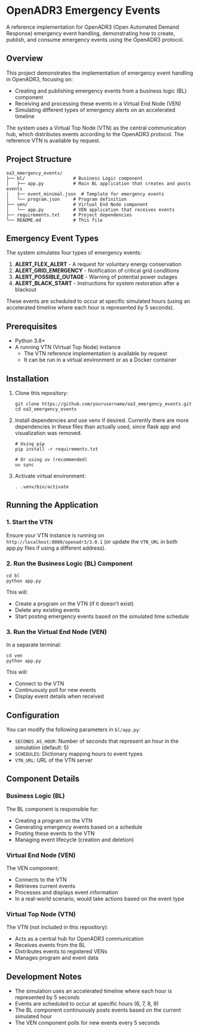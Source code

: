 # OpenADR3 Emergency Events

A reference implementation for OpenADR3 (Open Automated Demand Response) emergency event handling, demonstrating how to create, publish, and consume emergency events using the OpenADR3 protocol.

## Overview

This project demonstrates the implementation of emergency event handling in OpenADR3, focusing on:

- Creating and publishing emergency events from a business logic (BL) component
- Receiving and processing these events in a Virtual End Node (VEN)
- Simulating different types of emergency alerts on an accelerated timeline

The system uses a Virtual Top Node (VTN) as the central communication hub, which distributes events according to the OpenADR3 protocol. The reference VTN is available by request.

## Project Structure

```
oa3_emergency_events/
├── bl/                  # Business Logic component
│   ├── app.py           # Main BL application that creates and posts events
│   ├── event_minimal.json  # Template for emergency events
│   └── program.json     # Program definition
├── ven/                 # Virtual End Node component
│   └── app.py           # VEN application that receives events
├── requirements.txt     # Project dependencies
└── README.md            # This file
```

## Emergency Event Types

The system simulates four types of emergency events:

1. **ALERT_FLEX_ALERT** - A request for voluntary energy conservation
2. **ALERT_GRID_EMERGENCY** - Notification of critical grid conditions
3. **ALERT_POSSIBLE_OUTAGE** - Warning of potential power outages
4. **ALERT_BLACK_START** - Instructions for system restoration after a blackout

These events are scheduled to occur at specific simulated hours (using an accelerated timeline where each hour is represented by 5 seconds).

## Prerequisites

- Python 3.8+
- A running VTN (Virtual Top Node) instance
  - The VTN reference implementation is available by request
  - It can be run in a virtual environment or as a Docker container

## Installation

1. Clone this repository:
   ```
   git clone https://github.com/yourusername/oa3_emergency_events.git
   cd oa3_emergency_events
   ```

2. Install dependencies and use venv if desired. Currently there are more dependencies in these files than actually used, since flask app and visualization was removed. 

   ```
   # Using pip
   pip install -r requirements.txt
   
   # Or using uv (recommended)
   uv sync
   ```

3. Activate virtual environment:
   ```
   . .venv/bin/activate
   ```

## Running the Application

### 1. Start the VTN

Ensure your VTN instance is running on `http://localhost:8080/openadr3/3.0.1` (or update the `VTN_URL` in both app.py files if using a different address).

### 2. Run the Business Logic (BL) Component

```
cd bl
python app.py
```

This will:
- Create a program on the VTN (if it doesn't exist)
- Delete any existing events
- Start posting emergency events based on the simulated time schedule

### 3. Run the Virtual End Node (VEN)

In a separate terminal:

```
cd ven
python app.py
```

This will:
- Connect to the VTN
- Continuously poll for new events
- Display event details when received

## Configuration

You can modify the following parameters in `bl/app.py`:

- `SECONDS_AS_HOUR`: Number of seconds that represent an hour in the simulation (default: 5)
- `SCHEDULES`: Dictionary mapping hours to event types
- `VTN_URL`: URL of the VTN server

## Component Details

### Business Logic (BL)

The BL component is responsible for:
- Creating a program on the VTN
- Generating emergency events based on a schedule
- Posting these events to the VTN
- Managing event lifecycle (creation and deletion)

### Virtual End Node (VEN)

The VEN component:
- Connects to the VTN
- Retrieves current events
- Processes and displays event information
- In a real-world scenario, would take actions based on the event type

### Virtual Top Node (VTN)

The VTN (not included in this repository):
- Acts as a central hub for OpenADR3 communication
- Receives events from the BL
- Distributes events to registered VENs
- Manages program and event data

## Development Notes

- The simulation uses an accelerated timeline where each hour is represented by 5 seconds
- Events are scheduled to occur at specific hours (6, 7, 8, 9)
- The BL component continuously posts events based on the current simulated hour
- The VEN component polls for new events every 5 seconds

